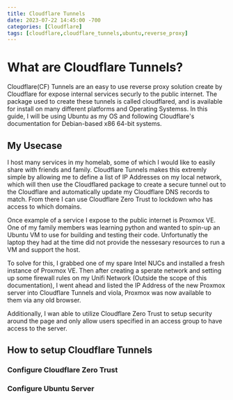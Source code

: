 ```yaml
---
title: Cloudflare Tunnels
date: 2023-07-22 14:45:00 -700
categories: [Cloudflare]
tags: [cloudflare,cloudflare_tunnels,ubuntu,reverse_proxy]
---
```


# What are Cloudflare Tunnels?
Cloudflare(CF) Tunnels are an easy to use reverse proxy solution create by Cloudflare for expose internal services securly to the public internet. The package used to create these tunnels is called cloudflared, and is available for install on many different platforms and Operating Systemss. In this guide, I will be using Ubuntu as my OS and following Cloudflare's documentation for Debian-based x86 64-bit systems.

## My Usecase
I host many services in my homelab, some of which I would like to easily share with friends and family. Cloudflare Tunnels makes this extremly simple by allowing me to define a list of IP Addresses on my local network, which will then use the Cloudflared package to create a secure tunnel out to the Cloudflare and automatically update my Cloudflare DNS records to match. From there I can use Cloudflare Zero Trust to lockdown who has access to which domains. 

Once example of a service I expose to the public internet is Proxmox VE. One of my family members was learning python and wanted to spin-up an Ubuntu VM to use for building and testing their code. Unfortunatly the laptop they had at the time did not provide the nessesary resources to run a VM and support the host. 

To solve for this, I grabbed one of my spare Intel NUCs and installed a fresh instance of Proxmox VE. Then after creating a sperate network and setting up some firewall rules on my Unifi Network (Outside the scope of this documentation), I went ahead and listed the IP Address of the new Proxmox server into Cloudflare Tunnels and viola, Proxmox was now available to them via any old browser. 

Additionally, I wan able to utilize Cloudflare Zero Trust to setup security around the page and only allow users specified in an access group to have access to the server. 

## How to setup Cloudflare Tunnels

### Configure Cloudflare Zero Trust

### Configure Ubuntu Server



